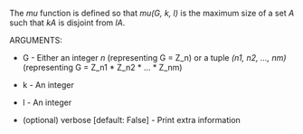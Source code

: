 The _mu_ function is defined so that _mu(G, k, l)_ is the maximum size of a set _A_ such that _kA_ is disjoint from _lA_.

ARGUMENTS:

* G - Either an integer _n_ (representing G = Z\_n) or a tuple _(n1, n2, ..., nm)_ (representing G = Z\_n1 * Z\_n2 * ... * Z\_nm)

* k - An integer

* l - An integer

* (optional) verbose \[default: False\] - Print extra information